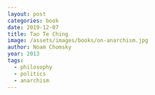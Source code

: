 ```yaml
---
layout: post
categories: book
date: 2019-12-07
title: Tao Te Ching
image: /assets/images/books/on-anarchism.jpg
author: Noam Chomsky
year: 2013
tags:
  - philosophy
  - politics
  - anarchism
---
```

